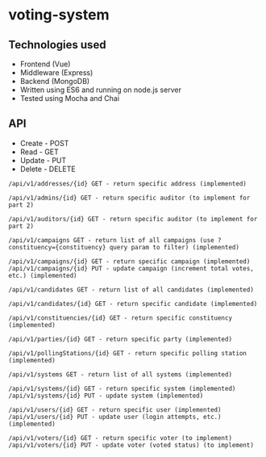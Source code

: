 # voting-system
## Technologies used
* Frontend (Vue)
* Middleware (Express)
* Backend (MongoDB)
* Written using ES6 and running on node.js server
* Tested using Mocha and Chai

## API
* Create - POST
* Read - GET
* Update - PUT
* Delete - DELETE
```
/api/v1/addresses/{id} GET - return specific address (implemented)

/api/v1/admins/{id} GET - return specific auditor (to implement for part 2)

/api/v1/auditors/{id} GET - return specific auditor (to implement for part 2)

/api/v1/campaigns GET - return list of all campaigns (use ?constituency={constituency} query param to filter) (implemented)

/api/v1/campaigns/{id} GET - return specific campaign (implemented)
/api/v1/campaigns/{id} PUT - update campaign (increment total votes, etc.) (implemented)

/api/v1/candidates GET - return list of all candidates (implemented)

/api/v1/candidates/{id} GET - return specific candidate (implemented)

/api/v1/constituencies/{id} GET - return specific constituency (implemented)

/api/v1/parties/{id} GET - return specific party (implemented)

/api/v1/pollingStations/{id} GET - return specific polling station (implemented)

/api/v1/systems GET - return list of all systems (implemented)

/api/v1/systems/{id} GET - return specific system (implemented)
/api/v1/systems/{id} PUT - update system (implemented)

/api/v1/users/{id} GET - return specific user (implemented)
/api/v1/users/{id} PUT - update user (login attempts, etc.) (implemented)

/api/v1/voters/{id} GET - return specific voter (to implement)
/api/v1/voters/{id} PUT - update voter (voted status) (to implement)
```
